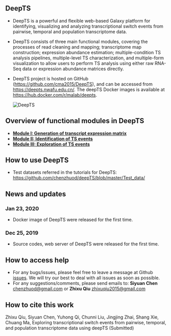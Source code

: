 ## DeepTS
- DeepTS is a powerful and flexible web-based Galaxy platform for identifying, visualizing and analyzing transcriptional switch events from pairwise, temporal and population transcriptome data.

- DeepTS consists of three main functional modules, covering the processes of read cleaning and mapping; transcriptome map construction; expression abundance estimation; multiple-condition TS analysis pipelines, multiple-level TS characterization, and multiple-form visualization to allow users to perform TS analysis using either raw RNA-Seq data or expression abundance matrices directly.

- DeepTS project is hosted on GitHub (https://github.com/cma2015/DeepTS), and can be accessed from https://deepts.nwafu.edu.cn/. The deepTS Docker images is available at https://hub.docker.com/r/malab/deepts.

    ![DeepTS](https://github.com/cma2015/DeepTS/blob/master/Tutorials/deepTS_images/Figure%201_Overview_of_deepTS.png)

## Overview of functional modules in DeepTS
- [**Module I: Generation of transcript expression matrix**](https://github.com/chenzhuod/deepTS/blob/master/Tutorials/Module%20I.md)
- [**Module II: Identification of TS events**](https://github.com/cma2015/DeepTS/blob/master/Tutorials/Module2.md)
- [**Module III: Exploration of TS events**](https://github.com/cma2015/DeepTS/blob/master/Tutorials/Module3.md)


## How to use DeepTS

- Test datasets referred in the tutorials for DeepTS: https://github.com/chenzhuod/deepTS/blob/master/Test_data/

## News and updates

### Jan 23, 2020

- Docker image of DeepTS were released for the first time.

### Dec 25, 2019

- Source codes, web server of DeepTS were released for the first time.

## How to access help
* For any bugs/issues, please feel free to leave a message at Github [issues](<https://github.com/chenzhuod/deepTS/issues>). We will try our best to deal with all issues as soon as possible.
* For any suggestions/comments, please send emails to: __Siyuan Chen__ <chenzhuod@gmail.com> or __Zhixu Qiu__ <zhixuqiu2015@gmail.com>

## How to cite this work
Zhixu Qiu, Siyuan Chen, Yuhong Qi, Chunni Liu, Jingjing Zhai, Shang Xie, Chuang Ma, Exploring transcriptional switch events from pairwise, temporal, and population transcriptome data using deepTS (Submitted)
